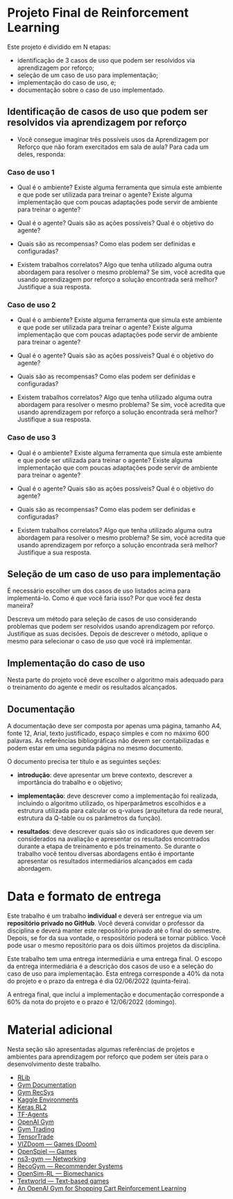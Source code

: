 # Projeto Final de Reinforcement Learning

Este projeto é dividido em N etapas: 

* identificação de 3 casos de uso que podem ser resolvidos via aprendizagem por reforço;
* seleção de um caso de uso para implementação;
* implementação do caso de uso, e;
* documentação sobre o caso de uso implementado. 

## Identificação de casos de uso que podem ser resolvidos via aprendizagem por reforço

* Você consegue imaginar três possíveis usos da Aprendizagem por Reforço que não foram exercitados em sala de aula? Para cada um deles, responda: 

### Caso de uso 1

* Qual é o ambiente? Existe alguma ferramenta que simula este ambiente e que pode ser utilizada para treinar o agente? Existe alguma implementação que com poucas adaptações pode servir de ambiente para treinar o agente?

* Qual é o agente? Quais são as ações possíveis? Qual é o objetivo do agente? 

* Quais são as recompensas? Como elas podem ser definidas e configuradas?  

* Existem trabalhos correlatos? Algo que tenha utilizado alguma outra abordagem para resolver o mesmo problema? Se sim, você acredita que usando aprendizagem por reforço a solução encontrada será melhor? Justifique a sua resposta.

### Caso de uso 2

* Qual é o ambiente? Existe alguma ferramenta que simula este ambiente e que pode ser utilizada para treinar o agente? Existe alguma implementação que com poucas adaptações pode servir de ambiente para treinar o agente?

* Qual é o agente? Quais são as ações possíveis? Qual é o objetivo do agente? 

* Quais são as recompensas? Como elas podem ser definidas e configuradas?  

* Existem trabalhos correlatos? Algo que tenha utilizado alguma outra abordagem para resolver o mesmo problema? Se sim, você acredita que usando aprendizagem por reforço a solução encontrada será melhor? Justifique a sua resposta.

### Caso de uso 3

* Qual é o ambiente? Existe alguma ferramenta que simula este ambiente e que pode ser utilizada para treinar o agente? Existe alguma implementação que com poucas adaptações pode servir de ambiente para treinar o agente?

* Qual é o agente? Quais são as ações possíveis? Qual é o objetivo do agente? 

* Quais são as recompensas? Como elas podem ser definidas e configuradas?  

* Existem trabalhos correlatos? Algo que tenha utilizado alguma outra abordagem para resolver o mesmo problema? Se sim, você acredita que usando aprendizagem por reforço a solução encontrada será melhor? Justifique a sua resposta.

## Seleção de um caso de uso para implementação

É necessário escolher um dos casos de uso listados acima para implementá-lo. Como é que você faria isso? Por que você fez desta maneira? 

Descreva um método para seleção de casos de uso considerando problemas que podem ser resolvidos usando aprendizagem por reforço. Justifique as suas decisões. Depois de descrever o método, aplique o mesmo para selecionar o caso de uso que você irá implementar. 

## Implementação do caso de uso

Nesta parte do projeto você deve escolher o algoritmo mais adequado para o treinamento do agente e medir os resultados alcançados. 

## Documentação

A documentação deve ser composta por apenas uma página, tamanho A4, fonte 12, Arial, texto justificado, espaço simples e com no máximo 600 palavras. As referências bibliográficas não devem ser contabilizadas e podem estar em uma segunda página no mesmo documento. 

O documento precisa ter título e as seguintes seções: 

* **introdução**: deve apresentar um breve contexto, descrever a importância do trabalho e o objetivo;

* **implementação**: deve descrever como a implementação foi realizada, incluindo o algoritmo utilizado, os hiperparâmetros escolhidos e a estrutura utilizada para calcular os q-values (arquitetura da rede neural, estrutura da Q-table ou os parâmetros da função).

* **resultados**: deve descrever quais são os indicadores que devem ser considerados na avaliação e apresentar os resultados encontrados durante a etapa de treinamento e pós treinamento. Se durante o trabalho você tentou diversas abordagens então é importante apresentar os resultados intermediários alcançados em cada abordagem. 

# Data e formato de entrega

Este trabalho é um trabalho **individual** e deverá ser entregue via um **repositório privado no GitHub**. Você deverá convidar o professor da disciplina e deverá manter este repositório privado até o final do semestre. Depois, se for da sua vontade, o respositório poderá se tornar público. Você pode usar o mesmo repositório para os dois últimos projetos da disciplina. 

Este trabalho tem uma entrega intermediária e uma entrega final. O escopo da entrega intermediária é a descrição dos casos de uso e a seleção do caso de uso para implementação. Esta entrega corresponde a 40% da nota do projeto e o prazo da entrega é dia 02/06/2022 (quinta-feira). 

A entrega final, que inclui a implementação e documentação corresponde a 60% da nota do projeto e o prazo é 12/06/2022 (domingo).

# Material adicional

Nesta seção são apresentadas algumas referências de projetos e ambientes para aprendizagem por reforço que podem ser úteis para o desenvolvimento deste trabalho. 

* [RLib](https://docs.ray.io/en/latest/rllib/index.html)
* [Gym Documentation](https://www.gymlibrary.ml/)
* [Gym RecSys](https://github.com/zuoxingdong/gym-recsys)
* [Kaggle Environments](https://github.com/Kaggle/kaggle-environments)
* [Keras RL2](https://github.com/taylormcnally/keras-rl2)
* [TF-Agents](https://github.com/tensorflow/agents)
* [OpenAI Gym](https://gym.openai.com/)
* [Gym Trading](https://github.com/hackthemarket/gym-trading)
* [TensorTrade](https://github.com/notadamking/tensortrade)
* [VIZDoom — Games (Doom)](http://vizdoom.cs.put.edu.pl/)
* [OpenSpiel — Games](https://github.com/deepmind/open_spiel/blob/master/LICENSE)
* [ns3-gym — Networking](https://github.com/tkn-tub/ns3-gym)
* [RecoGym — Recommender Systems](https://github.com/criteo-research/reco-gym)
* [OpenSim-RL — Biomechanics](http://osim-rl.stanford.edu/)
* [Textworld — Text-based games](https://github.com/microsoft/TextWorld)
* [An OpenAI Gym for Shopping Cart Reinforcement Learning](https://pypi.org/project/gym-shopping-cart/)
